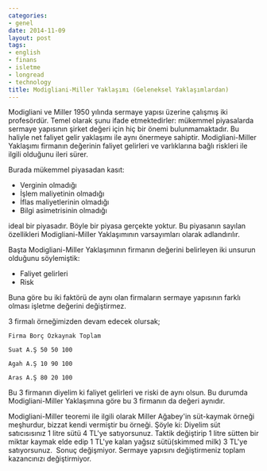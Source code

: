 ```yaml
---
categories:
- genel
date: 2014-11-09
layout: post
tags:
- english
- finans
- isletme
- longread
- technology
title: Modigliani-Miller Yaklaşımı (Geleneksel Yaklaşımlardan)
---
```


Modigliani ve Miller 1950 yılında sermaye yapısı üzerine çalışmış iki profesördür. Temel olarak şunu ifade etmektedirler: mükemmel piyasalarda sermaye yapısının şirket değeri için hiç bir önemi bulunmamaktadır. Bu haliyle net faliyet gelir yaklaşımı ile aynı önermeye sahiptir. Modigliani-Miller Yaklaşımı firmanın değerinin faliyet gelirleri ve varlıklarına bağlı riskleri ile ilgili olduğunu ileri sürer.

Burada mükemmel piyasadan kasıt:

- Verginin olmadığı
- İşlem maliyetinin olmadığı
- İflas maliyetlerinin olmadığı
- Bilgi asimetrisinin olmadığı

ideal bir piyasadır. Böyle bir piyasa gerçekte yoktur. Bu piyasanın sayılan özellikleri Modigliani-Miller Yaklaşımının varsayımları olarak adlandırılır.

Başta Modigliani-Miller Yaklaşımının firmanın değerini belirleyen iki unsurun olduğunu söylemiştik:

- Faliyet gelirleri
- Risk

Buna göre bu iki faktörü de aynı olan firmaların sermaye yapısının farklı olması işletme değerini değiştirmez.

3 firmalı örneğimizden devam edecek olursak;

```
Firma Borç Özkaynak Toplam
```

```
Suat A.Ş 50 50 100
```

```
Agah A.Ş 10 90 100
```

```
Aras A.Ş 80 20 100
```

Bu 3 firmanın diyelim ki faliyet gelirleri ve riski de aynı olsun. Bu durumda Modigliani-Miller Yaklaşımına göre bu 3 firmanın da değeri aynıdır.

Modigliani-Miller teoremi ile ilgili olarak Miller Ağabey'in süt-kaymak örneği meşhurdur, bizzat kendi vermiştir bu örneği. Şöyle ki: Diyelim süt satıcısısınız 1 litre sütü 4 TL'ye satıyorsunuz. Taktik değiştirip 1 litre sütten bir miktar kaymak elde edip 1 TL'ye kalan yağsız sütü(skimmed milk) 3 TL'ye satıyorsunuz.  Sonuç değişmiyor. Sermaye yapısını değiştirmeniz toplam kazancınızı değiştirmiyor.
